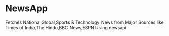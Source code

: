 # NewsApp
Fetches National,Global,Sports &amp; Technology News from Major Sources like Times of India,The Hindu,BBC News,ESPN Using newsapi
